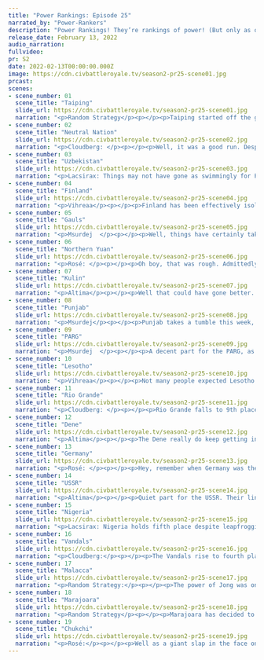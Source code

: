 ```yaml
---
title: "Power Rankings: Episode 25"
narrated_by: "Power-Rankers"
description: "Power Rankings! They’re rankings of power! (But only as of the instant of the end of the previous episode, as these are not meant to be future predictions!) Power Rankings!"
release_date: February 13, 2022
audio_narration:
fullvideo:
pr: S2
date: 2022-02-13T00:00:00.000Z
image: https://cdn.civbattleroyale.tv/season2-pr25-scene01.jpg
prcast:
scenes:
- scene_number: 01
  scene_title: "Taiping"
  slide_url: https://cdn.civbattleroyale.tv/season2-pr25-scene01.jpg
  narration: "<p>Random Strategy</p><p></p><p>Taiping started off the game quite good, settling a large land area, conquering Vietnam, then followed this up by settling all the islands from Japan (curiously not settled by Japan) to the Philippines. Unfortunately Taiping was also the first to experience the power of Jong. Before Taiping's new island villages could build up their defences and navy, Malacca attacked and crushed Taiping so hard they had to retreat all the way back to the mainland. And that was Taiping's chances gone. They did continue to fight minor wars against Bhutan, Yuan and Northern Yuan but not enough to get them back in the game. Before total war, Northern Yuan somehow acquired a ridiculous number of great generals and citadeled half of Taiping, allowing them to quickly pick up those cities. But Malacca was the main threat, as they reduced Taiping to a city state (and continued north to demolish Northern Yuan). In cycle 2 Taiping's starting bonuses were too small for them to succeed. A Chukchi/Northern Yuan alliance reduced them yet again to a city state. But history repeats itself, and Malacca came yet again to destroy Taiping. Rather fittingly, the civ that has thrice invaded Taiping and ruined their chances is also the one to get the final kill.</p>"
- scene_number: 02
  scene_title: "Neutral Nation"
  slide_url: https://cdn.civbattleroyale.tv/season2-pr25-scene02.jpg
  narration: "<p>Cloudberg: </p><p></p><p>Well, it was a good run. Despite a stronger-than-expected start, the Neutrals are in serious trouble, down to just two cities and at war with the Dene. Rio Grande holds their capital and they have barely any units left. Elimination may be a ways off yet as Thanadalthur is distracted by her own war with Rio Grande, but it’s looming in the distance all the same. </p>"
- scene_number: 03
  scene_title: "Uzbekistan"
  slide_url: https://cdn.civbattleroyale.tv/season2-pr25-scene03.jpg
  narration: "<p>Lacsirax: Things may not have gone as swimmingly for Punjab as we expected them to… but don’t be fooled. “Being at war with Punjab” is still a probable death sentence for Uzbekistan, whose main infantry unit is the simple swordsman, and whose terrain isn’t as mountain-filled as you might expect. Uzbekistan is down very bad, especially having given away a third of their cities to PARG in a peace treaty. Indeed, in a simple 1v1, this would be an easy kill for Punjab… but Karimov’s saviour might be overextension. Not on his part, Christ no, his empire’s tiny and unambitious - but Ranjit is also at war with Northern Yuan and Nigeria, which might serve as meaty enough distractions that pathetic little Uzbekistan goes unnoticed. But if Ranjit does decide to pour most of his resources into this war, it’s toast for Karimov. No matter how many forts he builds.</p>"
- scene_number: 04
  scene_title: "Finland"
  slide_url: https://cdn.civbattleroyale.tv/season2-pr25-scene04.jpg
  narration: "<p>Vihreaa</p><p></p><p>Finland has been effectively isolated to the northern reaches of Scandinavia at this point, surrounded by more powerful European states. Located this close to the bottom of the board, there isn’t much left for them to do, except fortify their defenses and wait until the inevitable invasion comes their way. A top 15 finish for Finland is possible, but it won’t be easy.</p>"
- scene_number: 05
  scene_title: "Gauls"
  slide_url: https://cdn.civbattleroyale.tv/season2-pr25-scene05.jpg
  narration: "<p>Msurdej  </p><p></p><p>Well, things have certainly taken a turn for the worse for the Gauls. Geneseric decided it was high time to take back Lilybaeum, and began to move northward into Gaulic territory. This has kicked Vercingetorix out of Iberia, and it may soon spell doom for his chances. With a paltry army outnumbered nearly three to one, and out produced nearly equally, The Gauls may find their capital taken if peace isn’t declared fast. Should continental Europe fall, the Gauls will be forced to exile in the British Isles and Canada, where the Vandals could still pick them off.</p>"
- scene_number: 06
  scene_title: "Northern Yuan"
  slide_url: https://cdn.civbattleroyale.tv/season2-pr25-scene06.jpg
  narration: "<p>Rosé: </p><p></p><p>Oh boy, that was rough. Admittedly, Northern Yuan defended itself decently enough against the Chukchi onslaught for the power gap (oh trust me we will get to them) But now, the Last Yuan is more or less doomed to irrelevance in inner asia, and that's the best scenario. There is always the looming threat that Parg decides to finally be competent and take down Northern Yuan, or even worse Chukchi returns for seconds. Was nice knowing you Northern Yuan, lets see if you can survive to the top 10.</p>"
- scene_number: 07
  scene_title: "Kulin"
  slide_url: https://cdn.civbattleroyale.tv/season2-pr25-scene07.jpg
  narration: "<p>Altima</p><p></p><p>Well that could have gone better. The Kulin have lost the archipelagic cities they once held, a couple of them permanently, and have even lost a continental city again (although it did flip back offscreen). Still, they’re not out yet- if they can hold steady, most of the razed cities can probably just be resettled, and they do seem to be researching naval techs which will help them bulk back up once they can eclipse the dreaded Jongs. Mind, this war could also get worse for them- unit limits has reduced their ability to hypercarpet the continent like Aussie civs of old, which raises the possibility that Malacca may well actually capture and hold a continental city even without wackily timed peace treaties. Ultimately, the key deciding moment will come when the war finishes and we see what the peace costs.</p>"
- scene_number: 08
  scene_title: "Punjab"
  slide_url: https://cdn.civbattleroyale.tv/season2-pr25-scene08.jpg
  narration: "<p>Msurdej</p><p></p><p>Punjab takes a tumble this week, falling out of the top 10 for the first time in Cycle 2. Their war with Uzbeakistan could have been a great way to eliminate Karimov. But then he decided to fight Northern Yuan...and Nigeria.  Now with three wars, Ranjit has overextended themselves, and could see their empire shrink if they start losing land.</p>"
- scene_number: 09
  scene_title: "PARG"
  slide_url: https://cdn.civbattleroyale.tv/season2-pr25-scene09.jpg
  narration: "<p>Msurdej  </p><p></p><p>A decent part for the PARG, as they manage to pick off a city from the Uzbeks. Sadly, the bigger prize of lands taken from Northern Yuan eluded them this week. But there is  potential land for the taking in the west. The USSR is focused squarely on Finland, and have left the eastern part of their empire exposed. If Kolchak can blitz cities like Kharkov and Kiev, that could be pretty PARGchamp.</p>"
- scene_number: 10
  scene_title: "Lesotho"
  slide_url: https://cdn.civbattleroyale.tv/season2-pr25-scene10.jpg
  narration: "<p>Vihreaa</p><p></p><p>Not many people expected Lesotho to be doing so well, I’m sure, but here we are, as they are one of three major powers in Africa. After consuming a sizeable portion of Zaire, they stand to compete against Nigeria. If they are able to come out of a war against Nigeria on top, they could have a real play for winning the game if they are able to snowball. Lesotho is currently in a tier of civilizations that aren’t quite world powers, but have the capability of becoming one. This tier of civilizations is still really large, which is another reason why the game is still interesting.</p>"
- scene_number: 11
  scene_title: "Rio Grande"
  slide_url: https://cdn.civbattleroyale.tv/season2-pr25-scene11.jpg
  narration: "<p>Cloudberg: </p><p></p><p>Rio Grande falls to 9th place despite gaining several cities this episode, including the Neutrals’ capital city. As for why... well, I’m honestly not sure. They are at war with the Dene, but their armies seem well matched and Rio Grande has superior tech, so it doesn’t seem like Rio Grande is likely to lose. That said, rankers might be skeptical of Rio Grande’s long-term prospects. The Dene won’t be an easy nut to crack, the Neutrals are almost spent, and there’s no way Rosillo could touch Marajoara. So where does Rio Grande go from here? We’ll just have to wait and see.</p>"
- scene_number: 12
  scene_title: "Dene"
  slide_url: https://cdn.civbattleroyale.tv/season2-pr25-scene12.jpg
  narration: "<p>Altima</p><p></p><p>The Dene really do keep getting into cycles of making inroads into the Neuts and getting declared upon by the river bois. Well, at this moment, given the geography and extreme statistical evenness of the parties on display, neither of the two are likely to break through each other. The present is not their friend. Neither is the future- the Chukchi loom heavy over the Dene’s head just as Marajoara does over the Rio, and both are growing stronger faster than their respective North American neighbor. The Dene could still swing things around- hold out against Rio while finishing the Neuts, try and close that effective science gap, and hope that they can consolidate enough of North America bit by bit to hold strong against the Light-Blue Walkers, but they need to act fast.</p>"
- scene_number: 13
  scene_title: "Germany"
  slide_url: https://cdn.civbattleroyale.tv/season2-pr25-scene13.jpg
  narration: "<p>Rosé: </p><p></p><p>Hey, remember when Germany was the undisputed leader of Europe? hahaha. What once seemed like an inevitability is now an impossibility with the German Empire being flanked by two significant players in the world. This one is just sad really, Germany had so many chances to become a world power, but seemed to blow it every time. Whether it be Sweden, Finland, the Gauls, Kosovo to a lesser extent, Germany could've easily become the de facto leader of Europe, but just sat on its hand the entire game (except that time they took Britain). It's kind of a similar situation to Zaire really, two former powerhouses that stalled for way too long and got surrounded by bigger powers which inevitably dwarfed and ate them. Time is a loop, though there may actually be one last chance to break it, if the Germans attack the Soviets in the last second they still can.</p>"
- scene_number: 14
  scene_title: "USSR"
  slide_url: https://cdn.civbattleroyale.tv/season2-pr25-scene14.jpg
  narration: "<p>Altima</p><p></p><p>Quiet part for the USSR. Their line slowly engulfs the Finns, and their German and White Russian neighbors have steadfastly refused to do anything threatening. Next part we’ll probably see something more interesting out of them when the war begins in earnest, but for now, the USSR drops a bit as others make more decisive actions.</p>"
- scene_number: 15
  scene_title: "Nigeria"
  slide_url: https://cdn.civbattleroyale.tv/season2-pr25-scene15.jpg
  narration: "<p>Lacsirax: Nigeria holds fifth place despite leapfrogging the Soviets - for the first time since episode 13, no longer the highest ranked nation in Africa. This was, simply, not a particularly active part for Nigeria, in a stage of the game where periods of inaction can be a crucial timeloss. Even more worryingly, their production has dropped below both Lesotho and the Vandals, though they do still hold their characteristic tech lead, edging the Vandals and Punjab to the highest count. Still, building tech is one thing, but using it is another - and on a smaller map, they can’t expect to just sit back and enjoy the same quiet but killer growth they experienced last time around. They do have a golden chance to do some damage in Arabia to Punjab, which has just declared war a little unpreparedly - but a killer blow to one of their two African neighbours would calm a lot more Nigerian nerves, I think. </p>"
- scene_number: 16
  scene_title: "Vandals"
  slide_url: https://cdn.civbattleroyale.tv/season2-pr25-scene16.jpg
  narration: "<p>Cloudberg:</p><p></p><p>The Vandals rise to fourth place, tying their all-time high from episode 7. And the reason is obvious: their early-game strategy of settling as many cities as possible has paid off, and now Genseric is clearly top dog in both Africa and the Mediterranean. In this episode, he attacked the Gauls and consolidated Iberia, with more Gallic cities potentially in the firing line soon. At the same time, the Vandals now have some of the best stats, with top three placements in several key categories. As skeptical as we may have been going into Cycle 2, it is now clear that Genseric is in it to win it.</p>"
- scene_number: 17
  scene_title: "Malacca"
  slide_url: https://cdn.civbattleroyale.tv/season2-pr25-scene17.jpg
  narration: "<p>Random Strategy:</p><p></p><p>The power of Jong was on full display this episode. Before this episode, I would have said that Malacca can be beaten: all the Kulin had to do is tech up to frigates and then use those to beat the jongs. Frigates are an entire era ahead of jongs and usually dominate the enlightenment era. The Kulin also started the war with equal production to Malacca and galleons already in place to be aggressive (which are also more technologically advanced than jongs). However, despite all this, Malaccan jongs still somehow came out on top. This isn't some "crush triremes" slaughter like we've already seen the jongs pull off. This is on a whole other level. Oh and Malacca also killed Taiping this part, lest we forget.</p>"
- scene_number: 18
  scene_title: "Marajoara"
  slide_url: https://cdn.civbattleroyale.tv/season2-pr25-scene18.jpg
  narration: "<p>Random Strategy</p><p></p><p>Marajoara has decided to repeat its strategy of science turtle, as they now have the highest science and population of the game, thanks to the south american jungles. And with their own private continent, the turtling part is extremely easy. The aim with this strategy is to get a high enough tech lead that you can eventually move out and colonise the technologically backwards nations of the world, even when natural defences (such as oceans) protect them. For the moment they drop down to 2nd place as the big-siberian-strat the Chukchi is employing is usually more effective than science turtle.</p>"
- scene_number: 19
  scene_title: "Chukchi"
  slide_url: https://cdn.civbattleroyale.tv/season2-pr25-scene19.jpg
  narration: "<p>Rosé:</p><p></p><p>Well as a giant slap in the face on how I've always thought the Chukchi's power was overblown, I was the official narrator of the part, where Chukchi being number 1 was officially undisputed. In my eyes Chukchi is not necessarily in the same range right now where they are unbeatable, such as say mark-X Uruguay and mark-2 Boers(at least at first), but they are now the undisputed leaders of the world. The only two nations that come close are Marajoara and Malacca, each with their own specific downfalls. But Chukchi simply has no clear weakness, and they are making advancements too, wiping the floor with Northern Yuan and being able to do it again to anyone else in the far east. (Cept maybe Malacca, that's kind of a stall).</p>"
---
```

